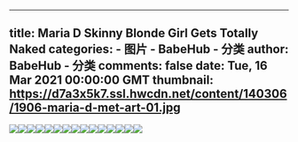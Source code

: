 
---
title: Maria D Skinny Blonde Girl Gets Totally Naked
categories: 
    - 图片
    - BabeHub - 分类
author: BabeHub - 分类
comments: false
date: Tue, 16 Mar 2021 00:00:00 GMT
thumbnail: https://d7a3x5k7.ssl.hwcdn.net/content/140306/1906-maria-d-met-art-01.jpg
---

<div>   
<img src="https://d7a3x5k7.ssl.hwcdn.net/content/140306/1906-maria-d-met-art-01.jpg" referrerpolicy="no-referrer"><img src="https://d7a3x5k7.ssl.hwcdn.net/content/140306/1906-maria-d-met-art-02.jpg" referrerpolicy="no-referrer"><img src="https://d7a3x5k7.ssl.hwcdn.net/content/140306/1906-maria-d-met-art-03.jpg" referrerpolicy="no-referrer"><img src="https://d7a3x5k7.ssl.hwcdn.net/content/140306/1906-maria-d-met-art-04.jpg" referrerpolicy="no-referrer"><img src="https://d7a3x5k7.ssl.hwcdn.net/content/140306/1906-maria-d-met-art-05.jpg" referrerpolicy="no-referrer"><img src="https://d7a3x5k7.ssl.hwcdn.net/content/140306/1906-maria-d-met-art-06.jpg" referrerpolicy="no-referrer"><img src="https://d7a3x5k7.ssl.hwcdn.net/content/140306/1906-maria-d-met-art-07.jpg" referrerpolicy="no-referrer"><img src="https://d7a3x5k7.ssl.hwcdn.net/content/140306/1906-maria-d-met-art-08.jpg" referrerpolicy="no-referrer"><img src="https://d7a3x5k7.ssl.hwcdn.net/content/140306/1906-maria-d-met-art-09.jpg" referrerpolicy="no-referrer"><img src="https://d7a3x5k7.ssl.hwcdn.net/content/140306/1906-maria-d-met-art-10.jpg" referrerpolicy="no-referrer"><img src="https://d7a3x5k7.ssl.hwcdn.net/content/140306/1906-maria-d-met-art-11.jpg" referrerpolicy="no-referrer"><img src="https://d7a3x5k7.ssl.hwcdn.net/content/140306/1906-maria-d-met-art-12.jpg" referrerpolicy="no-referrer"><img src="https://d7a3x5k7.ssl.hwcdn.net/content/140306/1906-maria-d-met-art-13.jpg" referrerpolicy="no-referrer"><img src="https://d7a3x5k7.ssl.hwcdn.net/content/140306/1906-maria-d-met-art-14.jpg" referrerpolicy="no-referrer"><img src="https://d7a3x5k7.ssl.hwcdn.net/content/140306/1906-maria-d-met-art-15.jpg" referrerpolicy="no-referrer">  
</div>
            